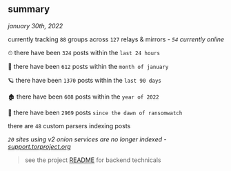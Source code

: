 
## summary
_january 30th, 2022_

currently tracking `88` groups across `127` relays & mirrors - _`54` currently online_

⏲ there have been `324` posts within the `last 24 hours`

🦈 there have been `612` posts within the `month of january`

🪐 there have been `1370` posts within the `last 90 days`

🏚 there have been `608` posts within the `year of 2022`

🦕 there have been `2969` posts `since the dawn of ransomwatch`

there are `48` custom parsers indexing posts

_`20` sites using v2 onion services are no longer indexed - [support.torproject.org](https://support.torproject.org/onionservices/v2-deprecation/)_

> see the project [README](https://github.com/thetanz/ransomwatch#ransomwatch--) for backend technicals
